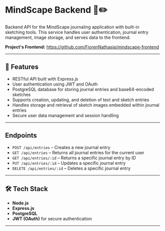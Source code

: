 # MindScape Backend 🧠✏️

Backend API for the MindScape journaling application with built-in sketching tools.
This service handles user authentication, journal entry management, image storage, and serves data to the frontend.

**Project's Frontend:** https://github.com/FiorenNathasia/mindscape-frontend

---

## 🚀 Features

- RESTful API built with Express.js
- User authentication using JWT and OAuth
- PostgreSQL database for storing journal entries and base64-encoded sketches
- Supports creation, updating, and deletion of text and sketch entries
- Handles storage and retrieval of sketch images embedded within journal entries
- Secure user data management and session handling

---

## Endpoints

- `POST /api/entries` – Creates a new journal entry
- `GET /api/entries` – Returns all journal entries for the current user
- `GET /api/entries/:id` – Returns a specific journal entry by ID
- `PUT /api/entries/:id` – Updates a specific journal entry
- `DELETE /api/entries/:id` – Deletes a specific journal entry

---
## 🛠️ Tech Stack

- **Node.js**
- **Express.js**
- **PostgreSQL**
- **JWT (OAuth)** for secure authentication

---
